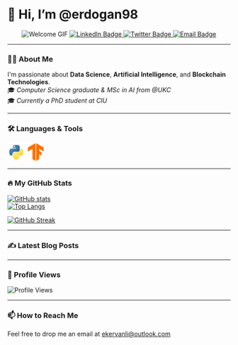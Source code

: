 # 👋 Hi, I’m @erdogan98

<div align="center">
  <!-- Header GIF -->
  <img src="https://media.giphy.com/media/M9gbBd9nbDrOTu1Mqx/giphy.gif" width="100" alt="Welcome GIF"/>

  <!-- Social Badges -->
  <a href="https://linkedin.com/in/yourprofile">
    <img src="https://img.shields.io/badge/LinkedIn-blue?style=for-the-badge&logo=linkedin&logoColor=white" alt="LinkedIn Badge"/>
  </a>
  <a href="https://twitter.com/yourprofile">
    <img src="https://img.shields.io/badge/Twitter-blue?style=for-the-badge&logo=twitter&logoColor=white" alt="Twitter Badge"/>
  </a>
  <a href="mailto:ekervanli@outlook.com">
    <img src="https://img.shields.io/badge/Email-Contact-blue?style=for-the-badge&logo=gmail" alt="Email Badge"/>
  </a>
</div>

---

### :man_technologist: About Me

I'm passionate about **Data Science**, **Artificial Intelligence**, and **Blockchain Technologies**.  
🎓 *Computer Science graduate & MSc in AI from @UKC*  
🎓 *Currently a PhD student at CIU*

---

### :hammer_and_wrench: Languages & Tools

<div>
  <img src="https://github.com/devicons/devicon/blob/master/icons/python/python-original.svg" title="Python" alt="Python" width="40" height="40"/>
  <img src="https://github.com/devicons/devicon/blob/master/icons/tensorflow/tensorflow-original.svg" title="TensorFlow" alt="TensorFlow" width="40" height="40"/>
  <!-- Add more icons as needed -->
</div>

---

### :fire: My GitHub Stats

[![GitHub stats](https://github-readme-stats.vercel.app/api?username=erdogan98&show_icons=true&theme=radical)](https://github.com/erdogan98)  
[![Top Langs](https://github-readme-stats.vercel.app/api/top-langs/?username=erdogan98&layout=compact&theme=vision-friendly-dark)](https://github.com/anuraghazra/github-readme-stats)

[![GitHub Streak](http://github-readme-streak-stats.herokuapp.com?user=erdogan98&theme=dark&background=000000)](https://git.io/streak-stats)

---

### :writing_hand: Latest Blog Posts

<!-- BLOG-POST-LIST:START -->
<!-- Blog posts will auto-update here via GitHub Actions -->
<!-- BLOG-POST-LIST:END -->

---

### :eyes: Profile Views

<img src="https://komarev.com/ghpvc/?username=erdogan98&style=flat-square&color=blue" alt="Profile Views"/>

---

### 📫 How to Reach Me

Feel free to drop me an email at [ekervanli@outlook.com](mailto:ekervanli@outlook.com)
